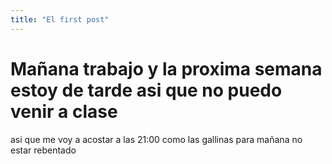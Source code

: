 ```yaml
---
title: "El first post"
---
```


# Mañana trabajo y la proxima semana estoy de tarde asi que no puedo venir a clase 

asi que me voy a acostar a las 21:00 como las gallinas para mañana no estar rebentado
